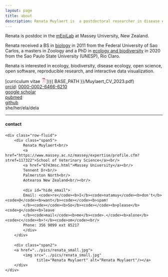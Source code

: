 ```yaml
---
layout: page
title: about
description: Renata Muylaert is  a postdoctoral researcher in disease ecology 
---
```


Renata is postdoc in the
[mEpiLab](https://www.massey.ac.nz/massey/expertise/profile.cfm?stref=117322) at Massey University, New Zealand. 

Renata received a BS in [biology]()
in 2011 from the Federal University of Sao Carlos, a masters in Zoology and a PhD in [ecology and biodiversity]() in 2020 from the Sao Paulo State University (UNESP), Rio Claro.

Renata is interested in ecology, biodiversity, disease ecology, open science, open software,
reproducible research, and interactive data visualization.

[curriculum vitae ![CV as pdf](icons16/pdf-icon.png)]({{ BASE_PATH }}/Muylaert_CV_2023.pdf)<br/>
[orcid](https://orcid.org): [0000-0002-6466-6210](https://orcid.org/0000-0002-6466-6210)<br/>
[google scholar](https://scholar.google.com/citations?user=psh9sXwAAAAJ&hl=en)<br/>
[pubmed](https://pubmed.ncbi.nlm.nih.gov/?term=muylaert+rl)<br/>
[github](https://github.com/renatamuy)<br/>
she/her/ela/dela

---

<div class="container">
<h4><a name="contact"></a>contact</h4>

    <div class="row-fluid">
        <div class="span5">
            Renata Muylaert<br/>
            <a href="https://www.massey.ac.nz/massey/expertise/profile.cfm?stref=117322">School of Veterinary Science</a><br/>
            <a href="6743msc.html">Massey University</a><br/>
            Tennent Dr<br/>
            Palmerston North<br/>
            Aotearoa New Zealand<br/><br/>

            <div id="hide_email">
            Email: <code>re</code><b>I</b><code>natamuy</code><b>don't</b><code>@</code><b>want</b><code></code><b>spam!
            </b><code></code><b>So</b><code></code><b>please</b><code>g</code><b>leave
            </b><code>mail</code><b>me</b><code>.</code><b>alone</b><code>c</code><b>!</b><code>om</code><br/>
            Phone: 356 9099 ext 85217 
            </div>
        </div>

        <div class="span2">
        <a href="../pics/renata_small.jpg">
            <img src="../pics/renata_small.jpg"
                  title="Renata Muylaert" alt="Renata Muylaert"/></a>
        </div>
    </div>
</div>
